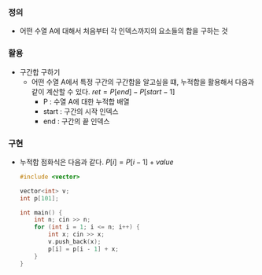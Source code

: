 ### 정의
- 어떤 수열 A에 대해서 처음부터 각 인덱스까지의 요소들의 합을 구하는 것

### 활용
- 구간합 구하기
    - 어떤 수열 A에서 특정 구간의 구간합을 알고싶을 떄, 누적합을 활용해서 다음과 같이 계산할 수 있다.             ${ret = P[end] - P[start - 1]}$
	    - P : 수열 A에 대한 누적합 배열
        - start : 구간의 시작 인덱스
        - end : 구간의 끝 인덱스

### 구현
- 누적합
    점화식은 다음과 같다.
    ${P[i] = P[i - 1] + value}$
	```cpp
	#include <vector>
    
    vector<int> v;
    int p[101];
    
    int main() {
    	int n; cin >> n;
    	for (int i = 1; i <= n; i++) {
    		int x; cin >> x;
    		v.push_back(x);
    		p[i] = p[i - 1] + x;
    	}
    }
	```